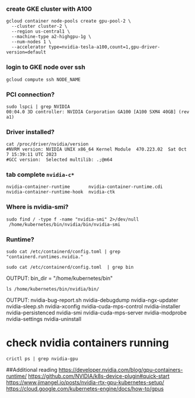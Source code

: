 ### create GKE cluster with A100 
```
gcloud container node-pools create gpu-pool-2 \
  --cluster cluster-2 \
  --region us-central1 \
  --machine-type a2-highgpu-1g \
  --num-nodes 1 \
  --accelerator type=nvidia-tesla-a100,count=1,gpu-driver-version=default
```

### login to GKE node over ssh
```
gcloud compute ssh NODE_NAME
```
### PCI connection?
```
sudo lspci | grep NVIDIA
00:04.0 3D controller: NVIDIA Corporation GA100 [A100 SXM4 40GB] (rev a1)

```
### Driver installed?
```
cat /proc/driver/nvidia/version
#NVRM version: NVIDIA UNIX x86_64 Kernel Module  470.223.02  Sat Oct  7 15:39:11 UTC 2023
#GCC version:  Selected multilib: .;@m64
```

### tab complete `nvidia-c*`
```
nvidia-container-runtime       nvidia-container-runtime.cdi   
nvidia-container-runtime-hook  nvidia-ctk
```

### Where is nvidia-smi?
```
sudo find / -type f -name "nvidia-smi" 2>/dev/null
 /home/kubernetes/bin/nvidia/bin/nvidia-smi
```

### Runtime?
```
sudo cat /etc/containerd/config.toml | grep "containerd.runtimes.nvidia."

sudo cat /etc/containerd/config.toml  | grep bin
```
OUTPUT:
bin_dir = "/home/kubernetes/bin"

```
ls /home/kubernetes/bin/nvidia/bin/
```
OUTPUT:
nvidia-bug-report.sh     nvidia-debugdump  nvidia-ngx-updater   nvidia-sleep.sh   nvidia-xconfig
nvidia-cuda-mps-control  nvidia-installer  nvidia-persistenced  nvidia-smi
nvidia-cuda-mps-server   nvidia-modprobe   nvidia-settings      nvidia-uninstall

# check nvidia containers running
```
crictl ps | grep nvidia-gpu
```

##Additional reading
https://developer.nvidia.com/blog/gpu-containers-runtime/
https://github.com/NVIDIA/k8s-device-plugin#quick-start
https://www.jimangel.io/posts/nvidia-rtx-gpu-kubernetes-setup/
https://cloud.google.com/kubernetes-engine/docs/how-to/gpus
